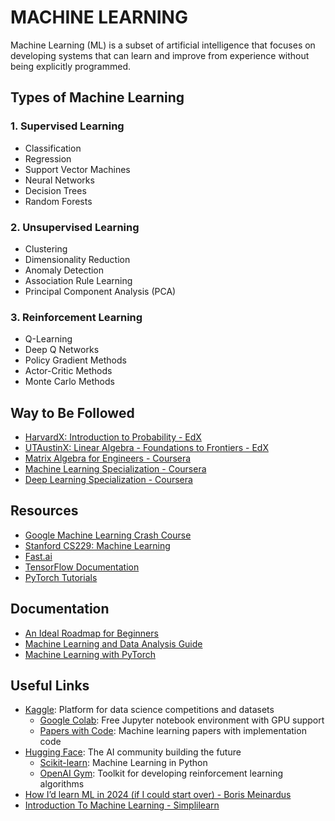 # MACHINE LEARNING

Machine Learning (ML) is a subset of artificial intelligence that focuses on developing systems that can learn and improve from experience without being explicitly programmed.

## Types of Machine Learning

### 1. Supervised Learning

- Classification
- Regression
- Support Vector Machines
- Neural Networks
- Decision Trees
- Random Forests

### 2. Unsupervised Learning

- Clustering
- Dimensionality Reduction
- Anomaly Detection
- Association Rule Learning
- Principal Component Analysis (PCA)

### 3. Reinforcement Learning

- Q-Learning
- Deep Q Networks
- Policy Gradient Methods
- Actor-Critic Methods
- Monte Carlo Methods

## Way to Be Followed

- [HarvardX: Introduction to Probability - EdX](https://www.edx.org/learn/probability/harvard-university-introduction-to-probability)
- [UTAustinX: Linear Algebra - Foundations to Frontiers - EdX](https://www.edx.org/learn/linear-algebra/the-university-of-texas-at-austin-linear-algebra-foundations-to-frontiers)
- [Matrix Algebra for Engineers - Coursera](https://www.coursera.org/learn/matrix-algebra-engineers?irclickid=x-U2gpTSJxyLTxPwUx0Mo3EoUkDXeNXFjUFXWo0&irgwc=1)
- [Machine Learning Specialization - Coursera](https://www.coursera.org/specializations/machine-learning-introduction)
- [Deep Learning Specialization - Coursera](https://www.coursera.org/specializations/deep-learning?irclickid=x-U2gpTSJxyLTxPwUx0Mo3EoUkDXeu01jUFXWo0&irgwc=1#courses)

## Resources

- [Google Machine Learning Crash Course](https://developers.google.com/machine-learning/crash-course)
- [Stanford CS229: Machine Learning](https://cs229.stanford.edu/syllabus-fall2020.html)
- [Fast.ai](https://www.fast.ai/)
- [TensorFlow Documentation](https://www.tensorflow.org/learn)
- [PyTorch Tutorials](https://pytorch.org/tutorials/)

## Documentation

- [An Ideal Roadmap for Beginners](./perfect.roadmap.for.ml.md)
- [Machine Learning and Data Analysis Guide](./machine.learning.and.data.analysis.md)
- [Machine Learning with PyTorch](./pytorch.md)

## Useful Links

- [Kaggle](https://www.kaggle.com/): Platform for data science competitions and datasets
  - [Google Colab](https://colab.research.google.com/): Free Jupyter notebook environment with GPU support
  - [Papers with Code](https://paperswithcode.com/): Machine learning papers with implementation code
- [Hugging Face](https://huggingface.co/): The AI community building the future
  - [Scikit-learn](https://scikit-learn.org/): Machine Learning in Python
  - [OpenAI Gym](https://gym.openai.com/): Toolkit for developing reinforcement learning algorithms
- [How I’d learn ML in 2024 (if I could start over) - Boris Meinardus](https://www.youtube.com/watch?v=gUmagAluXpk)
- [Introduction To Machine Learning - Simplilearn](https://www.youtube.com/watch?v=ukzFI9rgwfU)
